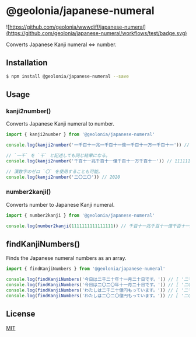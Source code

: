 # @geolonia/japanese-numeral

![https://github.com/geolonia/wwwdiff/japanese-numeral](https://github.com/geolonia/japanese-numeral/workflows/test/badge.svg)

Converts Japanese Kanji numeral <=> number.

## Installation

```bash
$ npm install @geolonia/japanese-numeral --save
```

## Usage

### kanji2number()

Converts Japanese Kanji numeral to number.

```javascript
import { kanji2number } from '@geolonia/japanese-numeral'

console.log(kanji2number('一千百十一兆一千百十一億一千百十一万一千百十一')) // 1111111111111111

// `一千` を `千` と記述しても同じ結果になる。
console.log(kanji2number('千百十一兆千百十一億千百十一万千百十一')) // 1111111111111111

// 漢数字のゼロ `〇` を使用することも可能。
console.log(kanji2number('二〇二〇')) // 2020
```

### number2kanji()

Converts number to Japanese Kanji numeral.

```javascript
import { number2kanji } from '@geolonia/japanese-numeral'

console.log(number2kanji(1111111111111111)) // 千百十一兆千百十一億千百十一万千百十一
```

## findKanjiNumbers()

Finds the Japanese numeral numbers as an array.

```javascript
import { findKanjiNumbers } from '@geolonia/japanese-numeral'

console.log(findKanjiNumbers('今日は二千二十年十一月二十日です。')) // [ '二千二十', '十一', '二十' ]
console.log(findKanjiNumbers('今日は二〇二〇年十一月二十日です。')) // [ '二〇二〇', '十一', '二十' ]
console.log(findKanjiNumbers('わたしは二千二十億円もっています。')) // [ '二千二十億' ]
console.log(findKanjiNumbers('わたしは二〇二〇億円もっています。')) // [ '二〇二〇億' ]
```

## License

[MIT](LICENSE)
